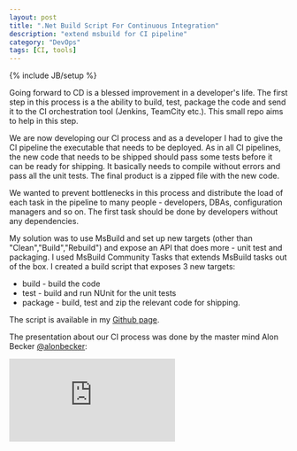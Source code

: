 ```yaml
---
layout: post
title: ".Net Build Script For Continuous Integration"
description: "extend msbuild for CI pipeline"
category: "DevOps"
tags: [CI, tools]
---
```

{% include JB/setup %}

Going forward to CD is a blessed improvement in a developer's life. The first step in this process is a the ability to build, test, package the code and send it to the CI orchestration tool (Jenkins, TeamCity etc.). This small repo aims to help in this step.

We are now developing our CI process and as a developer I had to give the CI pipeline the executable that needs to be deployed. As in all CI pipelines, the new code that needs to be shipped should pass some tests before it can be ready for shipping. It basically needs to compile without errors and pass all the unit tests. The final product is a zipped file with the new code.

We wanted to prevent bottlenecks in this process and distribute the load of each task in the pipeline to many people - developers, DBAs, configuration managers and so on. The first task should be done by developers without any dependencies.

My solution was to use MsBuild and set up new targets (other than "Clean","Build","Rebuild") and expose an API that does more - unit test and packaging. I used MsBuild Community Tasks that extends MsBuild tasks out of the box.
I created a build script that exposes 3 new targets:

+ build - build the code
+ test - build and run NUnit for the unit tests
+ package - build, test and zip the relevant code for shipping.

The script is available in my [Github page].

The presentation about our CI process was done by the master mind Alon Becker [@alonbecker]:

<iframe src="http://prezi.com/embed/kinvydtyaj4p/?bgcolor=ffffff&amp;lock_to_path=0&amp;autoplay=0&amp;autohide_ctrls=0&amp;features=undefined&amp;disabled_features=undefined" frameBorder="0"></iframe>


[Github page]: https://github.com/galsegal/.NET-CI-Build-Script
[@alonbecker]: https://twitter.com/alonbecker
